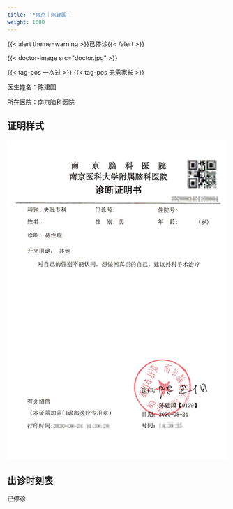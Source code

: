 ```yaml
---
title: '*南京｜陈建国'
weight: 1000
---
```


{{< alert theme=warning >}}已停诊{{< /alert >}}

{{< doctor-image src="doctor.jpg" >}}

{{< tag-pos 一次过 >}} {{< tag-pos 无需家长 >}}

医生姓名：陈建国

所在医院：南京脑科医院

## 证明样式

![证明](proof.jpg)

## 出诊时刻表

已停诊
